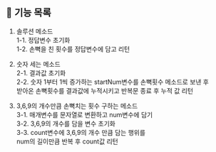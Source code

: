 ## 🚀 기능 목록
1. 솔루션 메소드<br>
1-1. 정답변수 초기화<br>
1-2. 손뼉을 친 횟수를 정답변수에 담고 리턴<br>

2. 숫자 세는 메소드<br>
2-1. 결과값 초기화<br>
2-2. 숫자 1부터 1씩 증가하는 startNum변수를 손뼉횟수 메소드로 보낸 후 <br>
     받아온 손뼉횟수를 결과값에 누적시키고 반복문 종료 후 누적 값 리턴 <br>

3. 3,6,9의 개수만큼 손뼉치는 횟수 구하는 메소드<br>
3-1. 매개변수를 문자열로 변환하고 num변수에 담기<br>
3-2. 3,6,9의 개수를 담을 변수 초기화<br>
3-3. count변수에 3,6,9의 개수 만큼 담는 행위를 <br>
     num의 길이만큼 반복 후 count값 리턴<br>
